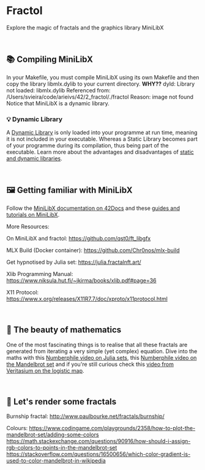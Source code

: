 # Fractol
Explore the magic of fractals and the graphics library MiniLibX

<br/>

## 📚 Compiling MiniLibX
In your Makefile, you must compile MiniLibX using its own Makefile and then copy the library libmlx.dylib to your current directory.
**WHY??**
dyld: Library not loaded: libmlx.dylib
  Referenced from: /Users/svieira/code/arieivs/42/2_fractol/./fractol
  Reason: image not found
Notice that MiniLibX is a dynamic library.

### 💡 Dynamic Library
A [Dynamic Library](https://www.techopedia.com/definition/27133/dynamic-library) is only loaded into your programme at run time, meaning it is not included in your executable.
Whereas a Static Library becomes part of your programme during its compilation, thus being part of the executable.
Learn more about the advantages and disadvantages of [static and dynamic libraries](https://www.learncpp.com/cpp-tutorial/a1-static-and-dynamic-libraries/).

<br/>

## 🖼 Getting familiar with MiniLibX
Follow the [MiniLibX documentation on 42Docs](https://harm-smits.github.io/42docs/libs/minilibx.html) and these [guides and tutorials on MiniLibX](https://gontjarow.github.io/MiniLibX/).

More Resources:

On MiniLibX and fractol: https://github.com/qst0/ft_libgfx

MLX Build (Docker container): https://github.com/Chr0nos/mlx-build

Get hypnotised by Julia set: https://julia.fractalnft.art/

Xlib Programming Manual: https://www.niksula.hut.fi/~jkirma/books/xlib.pdf#page=36

X11 Protocol: https://www.x.org/releases/X11R7.7/doc/xproto/x11protocol.html

<br/>

## 🐰 The beauty of mathematics
One of the most fascinating things is to realise that all these fractals are generated from iterating a very simple (yet complex) equation.
Dive into the maths with this [Numberphile video on Julia sets](https://www.youtube.com/watch?v=FFftmWSzgmk), this [Numberphile video on the Mandelbrot set](https://www.youtube.com/watch?v=NGMRB4O922I) and if you're still curious check this [video from Veritasium on the logistic map](https://www.youtube.com/watch?v=ovJcsL7vyrk).

<br/>

## 🎨 Let's render some fractals

Burnship fractal: http://www.paulbourke.net/fractals/burnship/

Colours:
https://www.codingame.com/playgrounds/2358/how-to-plot-the-mandelbrot-set/adding-some-colors
https://math.stackexchange.com/questions/90916/how-should-i-assign-rgb-colors-to-points-in-the-mandelbrot-set
https://stackoverflow.com/questions/16500656/which-color-gradient-is-used-to-color-mandelbrot-in-wikipedia
